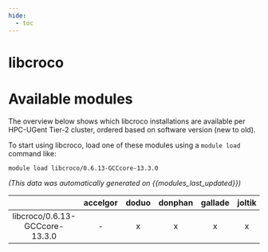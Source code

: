 ```yaml
---
hide:
  - toc
---
```


libcroco
========

# Available modules


The overview below shows which libcroco installations are available per HPC-UGent Tier-2 cluster, ordered based on software version (new to old).

To start using libcroco, load one of these modules using a `module load` command like:

```shell
module load libcroco/0.6.13-GCCcore-13.3.0
```

*(This data was automatically generated on {{modules_last_updated}})*

| |accelgor|doduo|donphan|gallade|joltik|litleo|shinx|
| :---: | :---: | :---: | :---: | :---: | :---: | :---: | :---: |
|libcroco/0.6.13-GCCcore-13.3.0|-|x|x|x|x|x|x|
